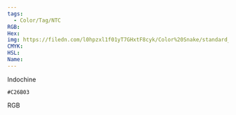 ```yaml
---
tags:
  - Color/Tag/NTC
RGB:
Hex:
img: https://filedn.com/l0hpzxl1f01yT7GHxtF8cyk/Color%20Snake/standard_csv_to_svg//C26B03.svg
CMYK:
HSL:
Name:
---
```

Indochine
```palette
#C26B03
```
RGB
